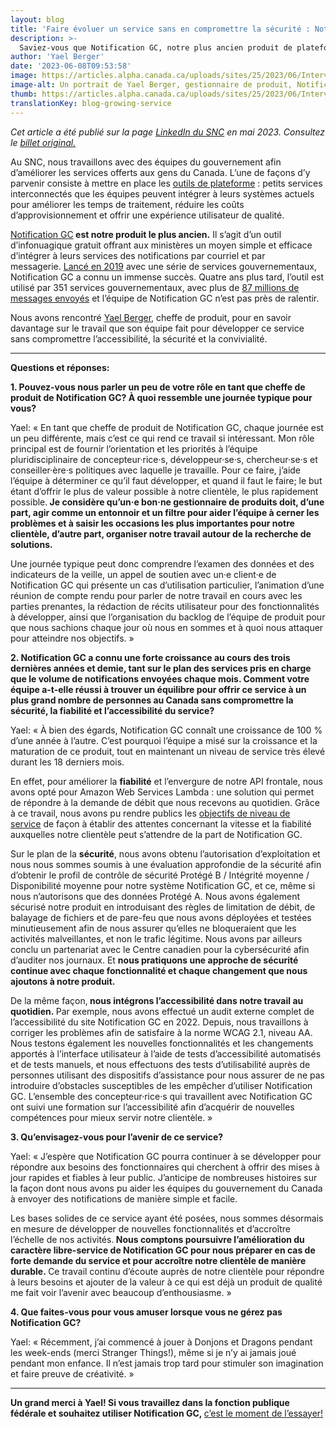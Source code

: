 ```yaml
---
layout: blog
title: 'Faire évoluer un service sans en compromettre la sécurité : Notification GC'
description: >-
  Saviez-vous que Notification GC, notre plus ancien produit de plateforme, est maintenant utilisé par plus de 350 services gouvernementaux?Yael Berger, gestionnaire de produit, nous parle de la croissance et des choses à venir.
author: 'Yael Berger'
date: '2023-06-08T09:53:58'
image: https://articles.alpha.canada.ca/uploads/sites/25/2023/06/InterviewYael_1200X628_FIP_Blog_Post_FR.png
image-alt: Un portrait de Yael Berger, gestionnaire de produit, Notification GC
thumb: https://articles.alpha.canada.ca/uploads/sites/25/2023/06/InterviewYael_1200X628_FIP_Blog_Post_FR.png
translationKey: blog-growing-service
---
```


<p><em>Cet article a été publié sur la page <a href="https://www.linkedin.com/company/cds-snc/">LinkedIn du SNC</a> en mai 2023. Consultez le <a href="https://www.linkedin.com/pulse/faire-%2525C3%2525A9voluer-un-service-sans-en-compromettre-la-s%2525C3%2525A9curit%2525C3%2525A9-notification%3FtrackingId=H%252FlWspI7JZxyPNkSkkD4yQ%253D%253D/?trackingId=H%2FlWspI7JZxyPNkSkkD4yQ%3D%3D">billet original.</a></em></p>



<p>Au SNC, nous travaillons avec des équipes du gouvernement afin d’améliorer les services offerts aux gens du Canada. L’une de façons d’y parvenir consiste à mettre en place les&nbsp;<a href="https://numerique.canada.ca/suite-de-produits/">outils de plateforme</a>&nbsp;: petits services interconnectés que les équipes peuvent intégrer à leurs systèmes actuels pour améliorer les temps de traitement, réduire les coûts d’approvisionnement et offrir une expérience utilisateur de qualité.</p>



<p><a href="https://notification.canada.ca/accueil?utm_source=FR_May2023_NotifyLinkedIn&amp;utm_medium=LinkedIn+&amp;utm_campaign=FR_May2023_NotifyLinkedIn&amp;utm_id=CDS_Interviews">Notification GC</a><strong>&nbsp;est notre produit le plus ancien.</strong>&nbsp;Il s’agit d’un outil d’infonuagique gratuit offrant aux ministères un moyen simple et efficace d’intégrer à leurs services des notifications par courriel et par messagerie.&nbsp;<a href="https://numerique.canada.ca/2019/11/26/on-vous-pr%C3%A9sente-notification/">Lancé en 2019</a>&nbsp;avec une série de services gouvernementaux, Notification GC a connu un immense succès. Quatre ans plus tard, l’outil est utilisé par 351&nbsp;services gouvernementaux, avec plus de&nbsp;<a href="https://notification.canada.ca/activity">87&nbsp;millions de messages envoyés</a>&nbsp;et l’équipe de Notification GC n’est pas près de ralentir.&nbsp;</p>



<p>Nous avons rencontré&nbsp;<a href="https://www.linkedin.com/in/yael-berger-5791a455?miniProfileUrn=urn%3Ali%3Afs_miniProfile%3AACoAAAuYpC0B7UuaLNuQ_wDIgFLmzcpvwsJokwk">Yael Berger</a>, cheffe de produit, pour en savoir davantage sur le travail que son équipe fait pour développer ce service sans compromettre l’accessibilité, la sécurité et la convivialité.&nbsp;</p>



<hr class="wp-block-separator has-alpha-channel-opacity" />



<p><strong>Questions et réponses:</strong></p>



<p><strong>1. Pouvez-vous nous parler un peu de votre rôle en tant que cheffe de produit de Notification GC? À quoi ressemble une journée typique pour vous?</strong></p>



<p>Yael: « En tant que cheffe de produit de Notification GC, chaque journée est un peu différente, mais c’est ce qui rend ce travail si intéressant. Mon rôle principal est de fournir l’orientation et les priorités à l’équipe pluridisciplinaire de concepteur·rice·s, développeur·se·s, chercheur·se·s et conseiller·ère·s politiques avec laquelle je travaille. Pour ce faire, j’aide l’équipe à déterminer ce qu’il faut développer, et quand il faut le faire; le but étant d’offrir le plus de valeur possible à notre clientèle, le plus rapidement possible.<strong>&nbsp;Je considère qu’un·e bon·ne gestionnaire de produits doit, d’une part, agir comme un entonnoir et un filtre pour aider l’équipe à cerner les problèmes et à saisir les occasions les plus importantes pour notre clientèle, d’autre part, organiser notre travail autour de la recherche de solutions.</strong>&nbsp;</p>



<p>Une journée typique peut donc comprendre l’examen des données et des indicateurs de la veille, un appel de soutien avec un·e client·e de Notification GC qui présente un cas d’utilisation particulier, l’animation d’une réunion de compte rendu pour parler de notre travail en cours avec les parties prenantes, la rédaction de récits utilisateur pour des fonctionnalités à développer, ainsi que l’organisation du backlog de l’équipe de produit pour que nous sachions chaque jour où nous en sommes et à quoi nous attaquer pour atteindre nos objectifs. »</p>



<p><strong>2. Notification GC a connu une forte croissance au cours des trois dernières années et demie, tant sur le plan des services pris en charge que le volume de notifications envoyées chaque mois. Comment votre équipe a-t-elle réussi à trouver un équilibre pour offrir ce service à un plus grand nombre de personnes au Canada sans compromettre la sécurité, la fiabilité et l’accessibilité du service?</strong></p>



<p>Yael: « À bien des égards, Notification GC connaît une croissance de 100&nbsp;% d’une année à l’autre. C’est pourquoi l’équipe a misé sur la croissance et la maturation de ce produit, tout en maintenant un niveau de service très élevé durant les 18&nbsp;derniers mois.&nbsp;</p>



<p>En effet, pour améliorer la&nbsp;<strong>fiabilité</strong>&nbsp;et l’envergure de notre API frontale, nous avons opté pour Amazon Web Services Lambda&nbsp;: une solution qui permet de répondre à la demande de débit que nous recevons au quotidien. Grâce à ce travail, nous avons pu rendre publics les&nbsp;<a href="https://notification.canada.ca/objectifs-niveau-de-service">objectifs de niveau de service</a>&nbsp;de façon à établir des attentes concernant la vitesse et la fiabilité auxquelles notre clientèle peut s’attendre de la part de Notification GC.&nbsp;</p>



<p>Sur le plan de la&nbsp;<strong>sécurité</strong>, nous avons obtenu l’autorisation d’exploitation et nous nous sommes soumis à une évaluation approfondie de la sécurité afin d’obtenir le profil de contrôle de sécurité Protégé B / Intégrité moyenne / Disponibilité moyenne pour notre système Notification GC, et ce, même si nous n’autorisons que des données Protégé A. Nous avons également sécurisé notre produit en introduisant des règles de limitation de débit, de balayage de fichiers et de pare-feu que nous avons déployées et testées minutieusement afin de nous assurer qu’elles ne bloqueraient que les activités malveillantes, et non le trafic légitime. Nous avons par ailleurs conclu un partenariat avec le Centre canadien pour la cybersécurité afin d’auditer nos journaux. Et&nbsp;<strong>nous pratiquons une approche de sécurité continue avec chaque fonctionnalité et chaque changement que nous ajoutons à notre produit.&nbsp;</strong></p>



<p>De la même façon,<strong>&nbsp;nous intégrons l’accessibilité dans notre travail au quotidien.&nbsp;</strong>Par exemple, nous avons effectué un audit externe complet de l’accessibilité du site Notification GC en 2022. Depuis, nous travaillons à corriger les problèmes afin de satisfaire à la norme WCAG&nbsp;2.1, niveau AA. Nous testons également les nouvelles fonctionnalités et les changements apportés à l’interface utilisateur à l’aide de tests d’accessibilité automatisés et de tests manuels, et nous effectuons des tests d’utilisabilité auprès de personnes utilisant des dispositifs d’assistance pour nous assurer de ne pas introduire d’obstacles susceptibles de les empêcher d’utiliser Notification GC. L’ensemble des concepteur·rice·s qui travaillent avec Notification GC ont suivi une formation sur l’accessibilité afin d’acquérir de nouvelles compétences pour mieux servir notre clientèle. »</p>



<p><strong>3. Qu’envisagez-vous pour l’avenir de ce service?</strong></p>



<p>Yael: « J’espère que Notification GC pourra continuer à se développer pour répondre aux besoins des fonctionnaires qui cherchent à offrir des mises à jour rapides et fiables à leur public. J’anticipe de nombreuses histoires sur la façon dont nous avons pu aider les équipes du gouvernement du Canada à envoyer des notifications de manière simple et facile.</p>



<p>Les bases solides de ce service ayant été posées, nous sommes désormais en mesure de développer de nouvelles fonctionnalités et d’accroître l’échelle de nos activités.<strong>&nbsp;Nous comptons poursuivre l’amélioration du caractère libre-service de Notification GC pour nous préparer en cas de forte demande du service et pour accroître notre clientèle de manière durable.&nbsp;</strong>Ce travail continu d’écoute auprès de notre clientèle pour répondre à leurs besoins et ajouter de la valeur à ce qui est déjà un produit de qualité me fait voir l’avenir avec beaucoup d’enthousiasme. »</p>



<p><strong>4. Que faites-vous pour vous amuser lorsque vous ne gérez pas Notification GC?</strong></p>



<p>Yael: « Récemment, j’ai commencé à jouer à Donjons et Dragons pendant les week-ends (merci Stranger Things!), même si je n’y ai jamais joué pendant mon enfance. Il n’est jamais trop tard pour stimuler son imagination et faire preuve de créativité. »</p>



<hr class="wp-block-separator has-alpha-channel-opacity" />



<p><strong>Un grand merci à Yael! Si vous travaillez dans la fonction publique fédérale et souhaitez utiliser Notification GC,&nbsp;</strong><a href="https://notification.canada.ca/accueil?utm_source=FR_May2023_NotifyLinkedIn&amp;utm_medium=LinkedIn+&amp;utm_campaign=FR_May2023_NotifyLinkedIn&amp;utm_id=CDS_Interviews">c’est le moment de l’essayer!</a></p>

